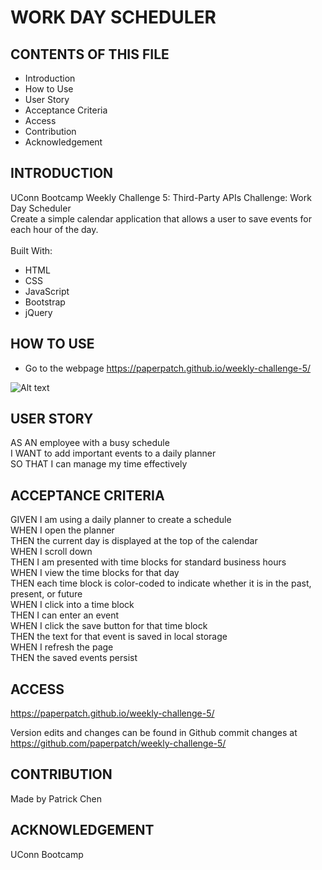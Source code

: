 # WORK DAY SCHEDULER

## CONTENTS OF THIS FILE

* Introduction
* How to Use
* User Story
* Acceptance Criteria
* Access
* Contribution
* Acknowledgement

## INTRODUCTION

UConn Bootcamp Weekly Challenge 5: Third-Party APIs Challenge: Work Day Scheduler <br />
Create a simple calendar application that allows a user to save events for each hour of the day.<br />
<br/>
Built With:
- HTML
- CSS
- JavaScript
- Bootstrap
- jQuery

## HOW TO USE

- Go to the webpage https://paperpatch.github.io/weekly-challenge-5/

![Alt text](./assets/images/calendar-webpage-screenshot.png "webpage screenshot") 

## USER STORY
AS AN employee with a busy schedule <br />
I WANT to add important events to a daily planner <br />
SO THAT I can manage my time effectively <br />

## ACCEPTANCE CRITERIA

GIVEN I am using a daily planner to create a schedule <br />
WHEN I open the planner <br />
THEN the current day is displayed at the top of the calendar <br />
WHEN I scroll down <br />
THEN I am presented with time blocks for standard business hours <br />
WHEN I view the time blocks for that day <br />
THEN each time block is color-coded to indicate whether it is in the past, present, or future <br />
WHEN I click into a time block <br />
THEN I can enter an event <br />
WHEN I click the save button for that time block <br />
THEN the text for that event is saved in local storage <br />
WHEN I refresh the page <br />
THEN the saved events persist <br />

## ACCESS
https://paperpatch.github.io/weekly-challenge-5/

Version edits and changes can be found in Github commit changes at https://github.com/paperpatch/weekly-challenge-5/

## CONTRIBUTION
Made by Patrick Chen

## ACKNOWLEDGEMENT
UConn Bootcamp